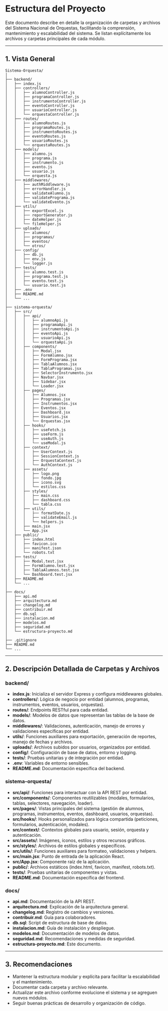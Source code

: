 # Estructura del Proyecto

Este documento describe en detalle la organización de carpetas y archivos del Sistema Nacional de Orquestas, facilitando la comprensión, mantenimiento y escalabilidad del sistema. Se listan explícitamente los archivos y carpetas principales de cada módulo.

---

## 1. Vista General

```
Sistema-Orquesta/
│
├── backend/                        
│   ├── index.js                    
│   ├── controllers/
│   │   ├── alumnoController.js     
│   │   ├── programaController.js   
│   │   ├── instrumentoController.js
│   │   ├── eventoController.js     
│   │   ├── usuarioController.js    
│   │   └── orquestaController.js   
│   ├── routes/
│   │   ├── alumnoRoutes.js         
│   │   ├── programaRoutes.js       
│   │   ├── instrumentoRoutes.js    
│   │   ├── eventoRoutes.js         
│   │   ├── usuarioRoutes.js        
│   │   └── orquestaRoutes.js       
│   ├── models/
│   │   ├── alumno.js               
│   │   ├── programa.js             
│   │   ├── instrumento.js          
│   │   ├── evento.js               
│   │   ├── usuario.js              
│   │   └── orquesta.js             
│   ├── middlewares/
│   │   ├── authMiddleware.js       
│   │   ├── errorHandler.js         
│   │   ├── validateAlumno.js       
│   │   ├── validatePrograma.js     
│   │   └── validateEvento.js       
│   ├── utils/
│   │   ├── exportExcel.js          
│   │   ├── reportGenerator.js      
│   │   ├── dateHelper.js           
│   │   └── fileHelper.js           
│   ├── uploads/
│   │   ├── alumnos/                
│   │   ├── programas/              
│   │   ├── eventos/                
│   │   └── otros/                  
│   ├── config/
│   │   ├── db.js                   
│   │   ├── env.js                  
│   │   └── logger.js                
│   ├── tests/
│   │   ├── alumno.test.js          
│   │   ├── programa.test.js        
│   │   ├── evento.test.js          
│   │   └── usuario.test.js         
│   ├── .env                        
│   ├── README.md                   
│   └── ...
│
├── sistema-orquesta/
│   ├── src/
│   │   ├── api/
│   │   │   ├── alumnoApi.js        
│   │   │   ├── programaApi.js      
│   │   │   ├── instrumentoApi.js   
│   │   │   ├── eventoApi.js        
│   │   │   ├── usuarioApi.js       
│   │   │   └── orquestaApi.js      
│   │   ├── components/
│   │   │   ├── Modal.jsx           
│   │   │   ├── FormAlumno.jsx      
│   │   │   ├── FormPrograma.jsx    
│   │   │   ├── TablaAlumnos.jsx    
│   │   │   ├── TablaProgramas.jsx  
│   │   │   ├── SelectorInstrumento.jsx
│   │   │   ├── Navbar.jsx          
│   │   │   ├── Sidebar.jsx         
│   │   │   └── Loader.jsx          
│   │   ├── pages/
│   │   │   ├── Alumnos.jsx         
│   │   │   ├── Programas.jsx       
│   │   │   ├── Instrumentos.jsx    
│   │   │   ├── Eventos.jsx         
│   │   │   ├── Dashboard.jsx       
│   │   │   ├── Usuarios.jsx        
│   │   │   └── Orquestas.jsx       
│   │   ├── hooks/
│   │   │   ├── useFetch.js         
│   │   │   ├── useForm.js          
│   │   │   ├── useAuth.js          
│   │   │   └── useModal.js         
│   │   ├── context/
│   │   │   ├── UserContext.js      
│   │   │   ├── SessionContext.js   
│   │   │   ├── OrquestaContext.js  
│   │   │   └── AuthContext.js      
│   │   ├── assets/
│   │   │   ├── logo.png            
│   │   │   ├── fondo.jpg           
│   │   │   ├── icono.svg           
│   │   │   └── estilos.css         
│   │   ├── styles/
│   │   │   ├── main.css            
│   │   │   ├── dashboard.css       
│   │   │   └── tabla.css           
│   │   ├── utils/
│   │   │   ├── formatDate.js       
│   │   │   ├── validateEmail.js    
│   │   │   └── helpers.js          
│   │   ├── main.jsx                
│   │   └── App.jsx                 
│   ├── public/
│   │   ├── index.html              
│   │   ├── favicon.ico             
│   │   ├── manifest.json           
│   │   └── robots.txt              
│   ├── tests/
│   │   ├── Modal.test.jsx          
│   │   ├── FormAlumno.test.jsx     
│   │   ├── TablaAlumnos.test.jsx   
│   │   └── Dashboard.test.jsx      
│   ├── README.md                   
│   └── ...
│
├── docs/
│   ├── api.md
│   ├── arquitectura.md
│   ├── changelog.md
│   ├── contribuir.md
│   ├── db.sql
│   ├── instalacion.md
│   ├── modelos.md
│   ├── seguridad.md
│   └── estructura-proyecto.md
│
├── .gitignore
├── README.md
└── ...
```

---

## 2. Descripción Detallada de Carpetas y Archivos

### backend/
- **index.js**: Inicializa el servidor Express y configura middlewares globales.
- **controllers/**: Lógica de negocio por entidad (alumnos, programas, instrumentos, eventos, usuarios, orquestas).
- **routes/**: Endpoints RESTful para cada entidad.
- **models/**: Modelos de datos que representan las tablas de la base de datos.
- **middlewares/**: Validaciones, autenticación, manejo de errores y validaciones específicas por entidad.
- **utils/**: Funciones auxiliares para exportación, generación de reportes, manejo de fechas y archivos.
- **uploads/**: Archivos subidos por usuarios, organizados por entidad.
- **config/**: Configuración de base de datos, entorno y logging.
- **tests/**: Pruebas unitarias y de integración por entidad.
- **.env**: Variables de entorno sensibles.
- **README.md**: Documentación específica del backend.

### sistema-orquesta/
- **src/api/**: Funciones para interactuar con la API REST por entidad.
- **src/components/**: Componentes reutilizables (modales, formularios, tablas, selectores, navegación, loader).
- **src/pages/**: Vistas principales del sistema (gestión de alumnos, programas, instrumentos, eventos, dashboard, usuarios, orquestas).
- **src/hooks/**: Hooks personalizados para lógica compartida (peticiones, formularios, autenticación, modales).
- **src/context/**: Contextos globales para usuario, sesión, orquesta y autenticación.
- **src/assets/**: Imágenes, íconos, estilos y otros recursos gráficos.
- **src/styles/**: Archivos de estilos globales y específicos.
- **src/utils/**: Funciones auxiliares para formateo, validaciones y helpers.
- **src/main.jsx**: Punto de entrada de la aplicación React.
- **src/App.jsx**: Componente raíz de la aplicación.
- **public/**: Archivos estáticos (index.html, favicon, manifest, robots.txt).
- **tests/**: Pruebas unitarias de componentes y vistas.
- **README.md**: Documentación específica del frontend.

### docs/
- **api.md**: Documentación de la API REST.
- **arquitectura.md**: Explicación de la arquitectura general.
- **changelog.md**: Registro de cambios y versiones.
- **contribuir.md**: Guía para colaboradores.
- **db.sql**: Script de estructura de base de datos.
- **instalacion.md**: Guía de instalación y despliegue.
- **modelos.md**: Documentación de modelos de datos.
- **seguridad.md**: Recomendaciones y medidas de seguridad.
- **estructura-proyecto.md**: Este documento.

---

## 3. Recomendaciones

- Mantener la estructura modular y explícita para facilitar la escalabilidad y el mantenimiento.
- Documentar cada carpeta y archivo relevante.
- Actualizar este archivo conforme evolucione el sistema y se agreguen nuevos módulos.
- Seguir buenas prácticas de desarrollo y organización de código.